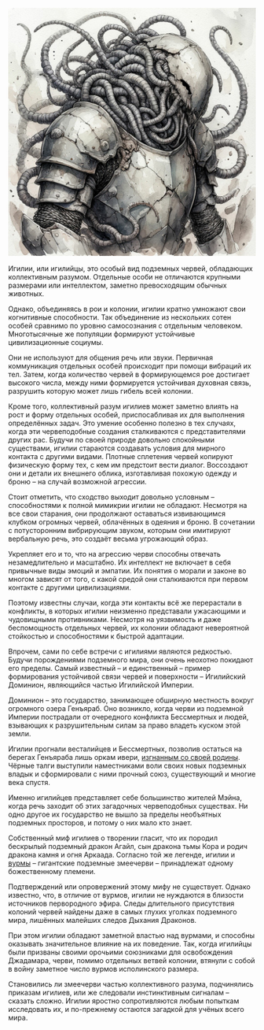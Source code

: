 ![Игилий](images/igilhii.jpg)

Игилии, или игилийцы, это особый вид подземных червей, обладающих коллективным разумом. Отдельные особи не отличаются крупными размерами или интеллектом, заметно превосходящим обычных животных.

Однако, объединяясь в рои и колонии, игилии кратно умножают свои когнитивные способности. Так объединение из нескольких сотен особей сравнимо по уровню самосознания с отдельным человеком. Многотысячные же популяции формируют устойчивые цивилизационные социумы.

Они не используют для общения речь или звуки. Первичная коммуникация отдельных особей происходит при помощи вибраций их тел. Затем, когда количество червей в формирующемся рое достигает высокого числа, между ними формируется устойчивая духовная связь, разрушить которую может лишь гибель всей колонии.

Кроме того, коллективный разум игилиев может заметно влиять на рост и форму отдельных особей, приспосабливая их для выполнения определённых задач. Это умение особенно полезно в тех случаях, когда эти червеподобные создания сталкиваются с представителями других рас.
Будучи по своей природе довольно спокойными существами, игилии стараются создавать условия для мирного контакта с другими видами. Плотные сплетения червей копируют физическую форму тех, с кем им предстоит вести диалог. Воссоздают они и детали их внешнего облика, изготавливая похожую одежду и броню – на случай возможной агрессии.

Стоит отметить, что сходство выходит довольно условным – способностями к полной мимикрии игилии не обладают. Несмотря на все свои старания, они продолжают оставаться извивающимся клубком огромных червей, облачённых в одеяния и броню. В сочетании с потусторонним вибрирующим звуком, которым они имитируют вербальную речь, это создаёт весьма угрожающий образ.

Укрепляет его и то, что на агрессию черви способны отвечать незамедлительно и масштабно. Их интеллект не включает в себя привычные виды эмоций и эмпатии. Их понятия о морали и законе во многом зависят от того, с какой средой они сталкиваются при первом контакте с другими цивилизациями.

Поэтому известны случаи, когда эти контакты всё же перерастали в конфликты, в которых игилии неизменно представали ужасающими и чудовищными противниками. Несмотря на уязвимость и даже беспомощность отдельных червей, их колонии обладают невероятной стойкостью и способностями к быстрой адаптации.

Впрочем, сами по себе встречи с игилиями являются редкостью. Будучи порождениями подземного мира, они очень неохотно покидают его пределы. Самый известный – и единственный – пример формирования устойчивой связи червей и поверхности – Игилийский Доминион, являющийся частью Игилийской Империи.

Доминион – это государство, занимающее обширную местность вокруг огромного озера Генъяраб. Оно возникло, когда черви из подземной Империи пострадали от очередного конфликта Бессмертных и людей, взывающих к разрушительным силам за право владеть куском этой земли.

Игилии прогнали весталийцев и Бессмертных, позволив остаться на берегах Генъяраба лишь оркам ивери, [изгнанным со своей родины](/locations/jadhamar/). Чёрные талги выступили наместниками воли своих новых подземных владык и сформировали с ними прочный союз, существующий и многие века спустя.

Именно игилийцев представляет себе большинство жителей Мэйна, когда речь заходит об этих загадочных червеподобных существах. Ни одно другое их государство не вышло за пределы необъятных подземных просторов, и потому о них мало кто знает.

Собственный миф игилиев о творении гласит, что их породил бескрылый подземный дракон Агайл, сын дракона тьмы Кора и родич дракона камня и огня Аркаада. Согласно той же легенде, игилии и [вурмы](/creatures/wurms/) – гигантские подземные змеечерви – принадлежат одному божественному племени.

Подтверждений или опровержений этому мифу не существует. Однако известно, что, в отличие от вурмов, игилии не нуждаются в близости источников первородного эфира. Следы длительного присутствия колоний червей найдены даже в самых глухих уголках подземного мира, лишённых малейших следов Дыхания Драконов.

При этом игилии обладают заметной властью над вурмами, и способны оказывать значительное влияние на их поведение. Так, когда игилийцы были призваны своими орочьими союзниками для освобождения Джадамара, черви, помимо отдельных ветвей колонии, втянули с собой в войну заметное число вурмов исполинского размера.

Становились ли змеечерви частью коллективного разума, подчинялись приказам игилиев, или же следовали инстинктивным сигналам – сказать сложно. Игилии яростно сопротивляются любым попыткам исследовать их, и по-прежнему остаются загадкой для учёных всего мира.
